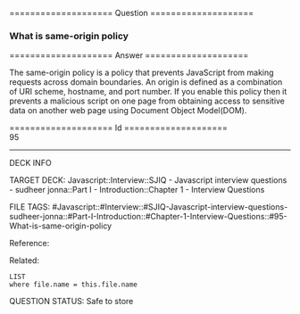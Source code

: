 ==================== Question ====================  

### What is same-origin policy  

==================== Answer ====================  

The same-origin policy is a policy that prevents JavaScript from making requests
across domain boundaries. An origin is defined as a combination of URI scheme,
hostname, and port number. If you enable this policy then it prevents a
malicious script on one page from obtaining access to sensitive data on another
web page using Document Object Model(DOM).

==================== Id ====================  
95
<!--ID: 1707879882197-->

---

DECK INFO

TARGET DECK: Javascript::Interview::SJIQ - Javascript interview questions - sudheer jonna::Part I - Introduction::Chapter 1 - Interview Questions

FILE TAGS: #Javascript::#Interview::#SJIQ-Javascript-interview-questions-sudheer-jonna::#Part-I-Introduction::#Chapter-1-Interview-Questions::#95-What-is-same-origin-policy

Reference:

Related:

```dataview
LIST
where file.name = this.file.name
```
QUESTION STATUS: Safe to store
